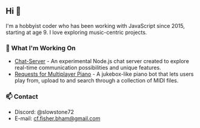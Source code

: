 ## Hi 👋
I'm a hobbyist coder who has been working with JavaScript since 2015, starting at age 9. I love exploring music-centric projects.

### 🔭 What I'm Working On
- [Chat-Server](https://github.com/slowstone72/Chat-Server) - An experimental Node.js chat server created to explore real-time communication possibilities and unique features.
- [Requests for Multiplayer Piano](https://multiplayerpiano.net/?c=The%20Request%20Line%20%E2%98%8E%EF%B8%8F) - A jukebox-like piano bot that lets users play from, upload to and search through a collection of MIDI files.

### 📫 Contact
- Discord: @slowstone72
- E-mail: cf.fisher.bham@gmail.com

<!--
**slowstone72/slowstone72** is a ✨ _special_ ✨ repository because its `README.md` (this file) appears on your GitHub profile.

Here are some ideas to get you started:

- 🔭 I’m currently working on ...
- 🌱 I’m currently learning ...
- 👯 I’m looking to collaborate on ...
- 🤔 I’m looking for help with ...
- 💬 Ask me about ...
- 📫 How to reach me: ...
- 😄 Pronouns: ...
- ⚡ Fun fact: ...
-->
